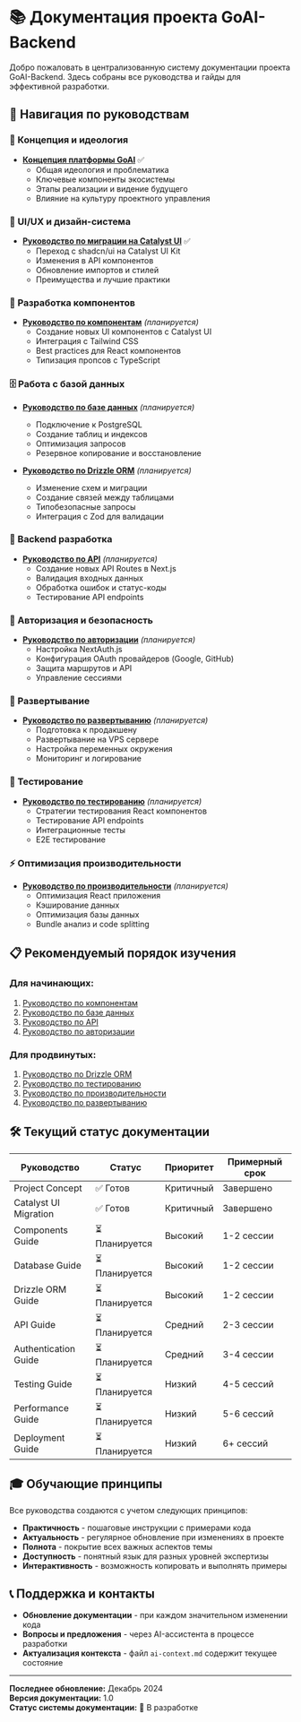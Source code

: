 # 📚 Документация проекта GoAI-Backend

Добро пожаловать в централизованную систему документации проекта GoAI-Backend. Здесь собраны все руководства и гайды для эффективной разработки.

## 🎯 Навигация по руководствам

### 🎨 Концепция и идеология
- **[Концепция платформы GoAI](project-concept.md)** ✅
  - Общая идеология и проблематика
  - Ключевые компоненты экосистемы
  - Этапы реализации и видение будущего
  - Влияние на культуру проектного управления

### 🎨 UI/UX и дизайн-система
- **[Руководство по миграции на Catalyst UI](catalyst-ui-migration-guide.md)** ✅
  - Переход с shadcn/ui на Catalyst UI Kit
  - Изменения в API компонентов
  - Обновление импортов и стилей
  - Преимущества и лучшие практики

### 🧩 Разработка компонентов
- **[Руководство по компонентам](components-guide.md)** *(планируется)*
  - Создание новых UI компонентов с Catalyst UI
  - Интеграция с Tailwind CSS
  - Best practices для React компонентов
  - Типизация пропсов с TypeScript

### 🗄️ Работа с базой данных  
- **[Руководство по базе данных](database-guide.md)** *(планируется)*
  - Подключение к PostgreSQL
  - Создание таблиц и индексов
  - Оптимизация запросов
  - Резервное копирование и восстановление

- **[Руководство по Drizzle ORM](drizzle-orm-guide.md)** *(планируется)*
  - Изменение схем и миграции
  - Создание связей между таблицами
  - Типобезопасные запросы
  - Интеграция с Zod для валидации

### 🔌 Backend разработка
- **[Руководство по API](api-guide.md)** *(планируется)*
  - Создание новых API Routes в Next.js
  - Валидация входных данных
  - Обработка ошибок и статус-коды
  - Тестирование API endpoints

### 🔐 Авторизация и безопасность
- **[Руководство по авторизации](authentication-guide.md)** *(планируется)*
  - Настройка NextAuth.js
  - Конфигурация OAuth провайдеров (Google, GitHub)
  - Защита маршрутов и API
  - Управление сессиями

### 🚀 Развертывание
- **[Руководство по развертыванию](deployment-guide.md)** *(планируется)*
  - Подготовка к продакшену
  - Развертывание на VPS сервере
  - Настройка переменных окружения
  - Мониторинг и логирование

### 🧪 Тестирование
- **[Руководство по тестированию](testing-guide.md)** *(планируется)*
  - Стратегии тестирования React компонентов
  - Тестирование API endpoints
  - Интеграционные тесты
  - E2E тестирование

### ⚡ Оптимизация производительности
- **[Руководство по производительности](performance-guide.md)** *(планируется)*
  - Оптимизация React приложения
  - Кэширование данных
  - Оптимизация базы данных
  - Bundle анализ и code splitting

## 📋 Рекомендуемый порядок изучения

### Для начинающих:
1. [Руководство по компонентам](components-guide.md)
2. [Руководство по базе данных](database-guide.md)
3. [Руководство по API](api-guide.md)
4. [Руководство по авторизации](authentication-guide.md)

### Для продвинутых:
1. [Руководство по Drizzle ORM](drizzle-orm-guide.md)
2. [Руководство по тестированию](testing-guide.md)
3. [Руководство по производительности](performance-guide.md)
4. [Руководство по развертыванию](deployment-guide.md)

## 🛠️ Текущий статус документации

| Руководство | Статус | Приоритет | Примерный срок |
|-------------|--------|-----------|----------------|
| Project Concept | ✅ Готов | Критичный | Завершено |
| Catalyst UI Migration | ✅ Готов | Критичный | Завершено |
| Components Guide | ⏳ Планируется | Высокий | 1-2 сессии |
| Database Guide | ⏳ Планируется | Высокий | 1-2 сессии |
| Drizzle ORM Guide | ⏳ Планируется | Высокий | 1-2 сессии |
| API Guide | ⏳ Планируется | Средний | 2-3 сессии |
| Authentication Guide | ⏳ Планируется | Средний | 3-4 сессии |
| Testing Guide | ⏳ Планируется | Низкий | 4-5 сессий |
| Performance Guide | ⏳ Планируется | Низкий | 5-6 сессий |
| Deployment Guide | ⏳ Планируется | Низкий | 6+ сессий |

## 🎓 Обучающие принципы

Все руководства создаются с учетом следующих принципов:

- **Практичность** - пошаговые инструкции с примерами кода
- **Актуальность** - регулярное обновление при изменениях в проекте
- **Полнота** - покрытие всех важных аспектов темы
- **Доступность** - понятный язык для разных уровней экспертизы
- **Интерактивность** - возможность копировать и выполнять примеры

## 📞 Поддержка и контакты

- **Обновление документации** - при каждом значительном изменении кода
- **Вопросы и предложения** - через AI-ассистента в процессе разработки
- **Актуализация контекста** - файл `ai-context.md` содержит текущее состояние

---

**Последнее обновление:** Декабрь 2024  
**Версия документации:** 1.0  
**Статус системы документации:** 🚧 В разработке 